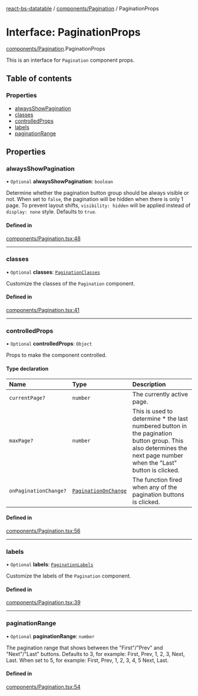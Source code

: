 [react-bs-datatable](../README.md) / [components/Pagination](../modules/components_Pagination.md) / PaginationProps

# Interface: PaginationProps

[components/Pagination](../modules/components_Pagination.md).PaginationProps

This is an interface for `Pagination` component props.

## Table of contents

### Properties

- [alwaysShowPagination](components_Pagination.PaginationProps.md#alwaysshowpagination)
- [classes](components_Pagination.PaginationProps.md#classes)
- [controlledProps](components_Pagination.PaginationProps.md#controlledprops)
- [labels](components_Pagination.PaginationProps.md#labels)
- [paginationRange](components_Pagination.PaginationProps.md#paginationrange)

## Properties

### alwaysShowPagination

• `Optional` **alwaysShowPagination**: `boolean`

Determine whether the pagination button group should be always visible or not.
When set to `false`, the pagination will be hidden when there is only 1 page.
To prevent layout shifts, `visibility: hidden` will be applied instead of
`display: none` style. Defaults to `true`.

#### Defined in

[components/Pagination.tsx:48](https://github.com/imballinst/react-bs-datatable/blob/master/src/components/Pagination.tsx#L48)

___

### classes

• `Optional` **classes**: [`PaginationClasses`](components_Pagination.PaginationClasses.md)

Customize the classes of the `Pagination` component.

#### Defined in

[components/Pagination.tsx:41](https://github.com/imballinst/react-bs-datatable/blob/master/src/components/Pagination.tsx#L41)

___

### controlledProps

• `Optional` **controlledProps**: `Object`

Props to make the component controlled.

#### Type declaration

| Name | Type | Description |
| :------ | :------ | :------ |
| `currentPage?` | `number` | The currently active page. |
| `maxPage?` | `number` | This is used to determine * the last numbered button in the pagination button group. This also determines the next page number when the "Last" button is clicked. |
| `onPaginationChange?` | [`PaginationOnChange`](../modules/helpers_types.md#paginationonchange) | The function fired when any of the pagination buttons is clicked. |

#### Defined in

[components/Pagination.tsx:56](https://github.com/imballinst/react-bs-datatable/blob/master/src/components/Pagination.tsx#L56)

___

### labels

• `Optional` **labels**: [`PaginationLabels`](components_Pagination.PaginationLabels.md)

Customize the labels of the `Pagination` component.

#### Defined in

[components/Pagination.tsx:39](https://github.com/imballinst/react-bs-datatable/blob/master/src/components/Pagination.tsx#L39)

___

### paginationRange

• `Optional` **paginationRange**: `number`

The pagination range that shows between the "First"/"Prev" and "Next"/"Last" buttons.
Defaults to 3, for example: First, Prev, 1, 2, 3, Next, Last.
When set to 5, for example: First, Prev, 1, 2, 3, 4, 5 Next, Last.

#### Defined in

[components/Pagination.tsx:54](https://github.com/imballinst/react-bs-datatable/blob/master/src/components/Pagination.tsx#L54)
